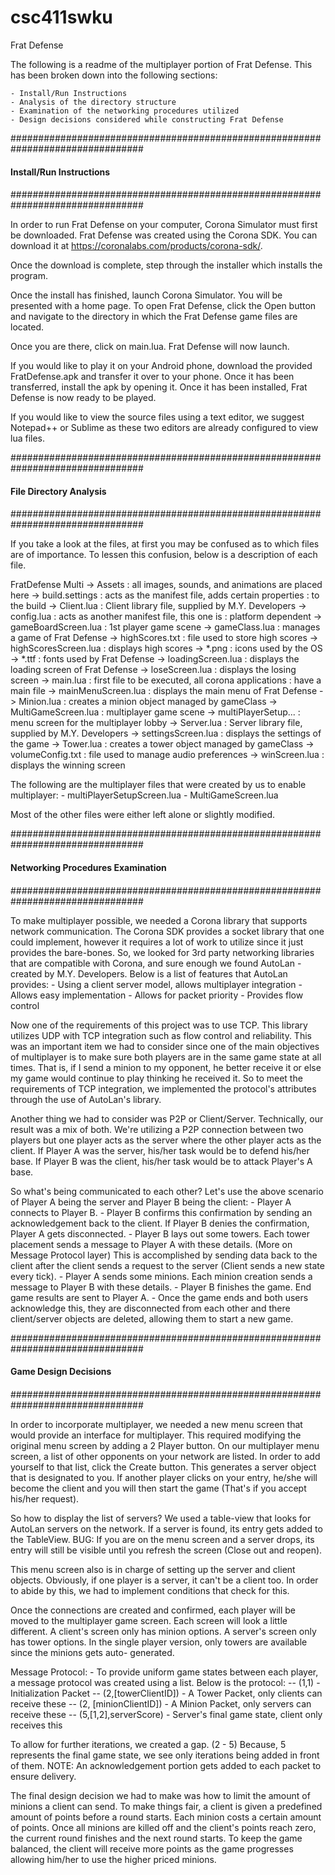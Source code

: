# csc411swku
Frat Defense

The following is a readme of the multiplayer portion of Frat Defense. This has 
been broken down into the following sections: 

	- Install/Run Instructions
	- Analysis of the directory structure
	- Examination of the networking procedures utilized 
	- Design decisions considered while constructing Frat Defense

################################################################################
####                         Install/Run Instructions                       ####     
####                                                                        #### 
####                                                                        #### 
####                                                                        #### 
################################################################################

In order to run Frat Defense on your computer, Corona Simulator must first be
downloaded. Frat Defense was created using the Corona SDK. You can download it
at https://coronalabs.com/products/corona-sdk/. 

Once the download is complete, step through the installer which installs the 
program. 

Once the install has finished, launch Corona Simulator. You will be presented 
with a home page. To open Frat Defense, click the Open button and navigate
to the directory in which the Frat Defense game files are located. 

Once you are there, click on main.lua. Frat Defense will now launch. 

If you would like to play it on your Android phone, download the provided
FratDefense.apk and transfer it over to your phone. Once it has been 
transferred, install the apk by opening it. Once it has been installed, Frat 
Defense is now ready to be played. 

If you would like to view the source files using a text editor, we suggest 
Notepad++ or Sublime as these two editors are already configured to view lua
files.

################################################################################
####                          File Directory Analysis                       ####     
####                                                                        #### 
####                                                                        #### 
####                                                                        #### 
################################################################################

If you take a look at the files, at first you may be confused as to which files
are of importance. To lessen this confusion, below is a description of each 
file.

FratDefense Multi
	-> Assets				: all images, sounds, and animations are placed here
	-> build.settings       : acts as the manifest file, adds certain properties
							: to the build
	-> Client.lua           : Client library file, supplied by M.Y. Developers
	-> config.lua           : acts as another manifest file, this one is
							: platform dependent
	-> gameBoardScreen.lua  : 1st player game scene
	-> gameClass.lua        : manages a game of Frat Defense
	-> highScores.txt       : file used to store high scores
	-> highScoresScreen.lua : displays high scores
	-> *.png                : icons used by the OS
	-> *.ttf				: fonts used by Frat Defense
	-> loadingScreen.lua    : displays the loading screen of Frat Defense
	-> loseScreen.lua       : displays the losing screen 
	-> main.lua             : first file to be executed, all corona applications
							: have a main file
	-> mainMenuScreen.lua   : displays the main menu of Frat Defense
	-> Minion.lua           : creates a minion object managed by gameClass
	-> MultiGameScreen.lua  : multiplayer game scene
	-> multiPlayerSetup...  : menu screen for the multiplayer lobby
	-> Server.lua           : Server library file, supplied by M.Y. Developers
	-> settingsScreen.lua   : displays the settings of the game
	-> Tower.lua            : creates a tower object managed by gameClass
	-> volumeConfig.txt     : file used to manage audio preferences
	-> winScreen.lua        : displays the winning screen

The following are the multiplayer files that were created by us to enable 
multiplayer:
	- multiPlayerSetupScreen.lua
	- MultiGameScreen.lua

Most of the other files were either left alone or slightly modified. 

################################################################################
####                    Networking Procedures Examination                   ####     
####                                                                        #### 
####                                                                        #### 
####                                                                        #### 
################################################################################

To make multiplayer possible, we needed a Corona library that supports network 
communication. The Corona SDK provides a socket library that one could 
implement, however it requires a lot of work to utilize since it just 
provides the bare-bones. So, we looked for 3rd party networking libraries 
that are compatible with Corona, and sure enough we found AutoLan - created by
M.Y. Developers. Below is a list of features that AutoLan provides:
	- Using a client server model, allows multiplayer integration
	- Allows easy implementation
	- Allows for packet priority
	- Provides flow control

Now one of the requirements of this project was to use TCP. This library 
utilizes UDP with TCP integration such as flow control and reliability.
This was an important item we had to consider since one of the main objectives
of multiplayer is to make sure both players are in the same game state at all 
times. That is, if I send a minion to my opponent, he better receive it or else 
my game would continue to play thinking he received it. So to meet the 
requirements of TCP integration, we implemented the protocol's attributes 
through the use of AutoLan's library.

Another thing we had to consider was P2P or Client/Server. Technically, our  
result was a mix of both. We're utilizing a P2P connection between two players
but one player acts as the server where the other player acts as the client. 
If Player A was the server, his/her task would be to defend his/her base. If 
Player B was the client, his/her task would be to attack Player's A base. 

So what's being communicated to each other? Let's use the above scenario of 
Player A being the server and Player B being the client:
	- Player A connects to Player B. 
	- Player B confirms this confirmation by sending an acknowledgement back to
	  the client. If Player B denies the confirmation, Player A gets 
	  disconnected.
    - Player B lays out some towers. Each tower placement sends a message to
      Player A with these details. (More on Message Protocol layer) This is
      accomplished by sending data back to the client after the client sends a
      request to the server (Client sends a new state every tick).
    - Player A sends some minions. Each minion creation sends a message to 
      Player B with these details.
    - Player B finishes the game. End game results are sent to Player A.
    - Once the game ends and both users acknowledge this, they are disconnected
      from each other and there client/server objects are deleted, 
      allowing them to start a new game. 

################################################################################
####                          Game Design Decisions                         ####     
####                                                                        #### 
####                                                                        #### 
####                                                                        #### 
################################################################################

In order to incorporate multiplayer, we needed a new menu screen that would
provide an interface for multiplayer. This required modifying the original
menu screen by adding a 2 Player button. On our multiplayer menu screen, a list
of other opponents on your network are listed. In order to add yourself to that 
list, click the Create button. This generates a server object that is 
designated to you. If another player clicks on your entry, he/she will become
the client and you will then start the game (That's if you accept his/her 
request).

So how to display the list of servers? We used a table-view that looks
for AutoLan servers on the network. If a server is found, its entry gets added
to the TableView. BUG: If you are on the menu screen and a server drops, its 
entry will still be visible until you refresh the screen (Close out and reopen).

This menu screen also is in charge of setting up the server and client objects.
Obviously, if one player is a server, it can't be a client too. In order to 
abide by this, we had to implement conditions that check for this. 

Once the connections are created and confirmed, each player will be moved to the
multiplayer game screen. Each screen will look a little different. A client's
screen only has minion options. A server's screen only has tower options. In the
single player version, only towers are available since the minions gets auto-
generated. 

Message Protocol:
	- To provide uniform game states between each player, a message protocol
	  was created using a list. Below is the protocol:
	  	-- (1,1) - Initialization Packet
	  	-- (2,[towerClientID]) - A Tower Packet, only clients can receive these
	  	-- (2, [minionClientID])  - A Minion Packet, only servers can receive 
	  	   these
  	    -- (5,[1,2],serverScore) - Server's final game state, client only 
  	       receives this

To allow for further iterations, we created a gap. (2 - 5) Because, 5 represents
the final game state, we see only iterations being added in front of them. 
NOTE: An acknowledgement portion gets added to each packet to ensure delivery.

The final design decision we had to make was how to limit the amount of minions
a client can send. To make things fair, a client is given a predefined amount of
points before a round starts. Each minion costs a certain amount of points. Once
all minions are killed off and the client's points reach zero, the current round
finishes and the next round starts. To keep the game balanced, the client will
receive more points as the game progresses allowing him/her to use the higher
priced minions. 